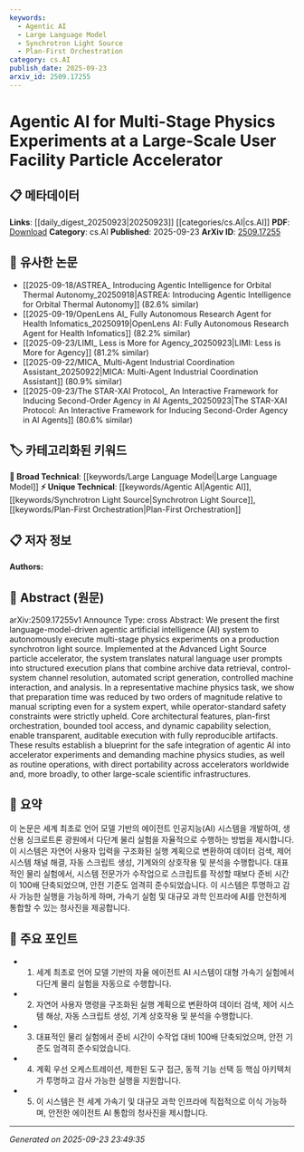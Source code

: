 ```yaml
---
keywords:
  - Agentic AI
  - Large Language Model
  - Synchrotron Light Source
  - Plan-First Orchestration
category: cs.AI
publish_date: 2025-09-23
arxiv_id: 2509.17255
---
```


<!-- KEYWORD_LINKING_METADATA:
{
  "processed_timestamp": "2025-09-23T23:49:35.418027",
  "vocabulary_version": "1.0",
  "selected_keywords": [
    "Agentic AI",
    "Large Language Model",
    "Synchrotron Light Source",
    "Plan-First Orchestration"
  ],
  "rejected_keywords": [],
  "similarity_scores": {
    "Agentic AI": 0.78,
    "Large Language Model": 0.82,
    "Synchrotron Light Source": 0.75,
    "Plan-First Orchestration": 0.7
  },
  "extraction_method": "AI_prompt_based",
  "budget_applied": true,
  "candidates_json": {
    "candidates": [
      {
        "surface": "agentic artificial intelligence",
        "canonical": "Agentic AI",
        "aliases": [
          "agentic AI",
          "autonomous AI"
        ],
        "category": "unique_technical",
        "rationale": "Agentic AI represents a novel approach to autonomous decision-making in AI systems, which is crucial for linking to new developments in AI-driven experiments.",
        "novelty_score": 0.85,
        "connectivity_score": 0.65,
        "specificity_score": 0.8,
        "link_intent_score": 0.78
      },
      {
        "surface": "language-model-driven",
        "canonical": "Large Language Model",
        "aliases": [
          "language model",
          "LLM"
        ],
        "category": "broad_technical",
        "rationale": "Large Language Models are central to the system's ability to interpret and execute user prompts, linking to broader AI and NLP research.",
        "novelty_score": 0.4,
        "connectivity_score": 0.9,
        "specificity_score": 0.7,
        "link_intent_score": 0.82
      },
      {
        "surface": "synchrotron light source",
        "canonical": "Synchrotron Light Source",
        "aliases": [
          "synchrotron",
          "light source"
        ],
        "category": "unique_technical",
        "rationale": "The synchrotron light source is a specific experimental setup that connects to research on particle accelerators and related technologies.",
        "novelty_score": 0.7,
        "connectivity_score": 0.6,
        "specificity_score": 0.85,
        "link_intent_score": 0.75
      },
      {
        "surface": "plan-first orchestration",
        "canonical": "Plan-First Orchestration",
        "aliases": [
          "orchestration",
          "execution planning"
        ],
        "category": "unique_technical",
        "rationale": "This concept is key to understanding the system's architecture and its impact on AI-driven experimental processes.",
        "novelty_score": 0.75,
        "connectivity_score": 0.55,
        "specificity_score": 0.8,
        "link_intent_score": 0.7
      }
    ],
    "ban_list_suggestions": [
      "multi-stage physics experiments",
      "production synchrotron",
      "control-system channel resolution"
    ]
  },
  "decisions": [
    {
      "candidate_surface": "agentic artificial intelligence",
      "resolved_canonical": "Agentic AI",
      "decision": "linked",
      "scores": {
        "novelty": 0.85,
        "connectivity": 0.65,
        "specificity": 0.8,
        "link_intent": 0.78
      }
    },
    {
      "candidate_surface": "language-model-driven",
      "resolved_canonical": "Large Language Model",
      "decision": "linked",
      "scores": {
        "novelty": 0.4,
        "connectivity": 0.9,
        "specificity": 0.7,
        "link_intent": 0.82
      }
    },
    {
      "candidate_surface": "synchrotron light source",
      "resolved_canonical": "Synchrotron Light Source",
      "decision": "linked",
      "scores": {
        "novelty": 0.7,
        "connectivity": 0.6,
        "specificity": 0.85,
        "link_intent": 0.75
      }
    },
    {
      "candidate_surface": "plan-first orchestration",
      "resolved_canonical": "Plan-First Orchestration",
      "decision": "linked",
      "scores": {
        "novelty": 0.75,
        "connectivity": 0.55,
        "specificity": 0.8,
        "link_intent": 0.7
      }
    }
  ]
}
-->

# Agentic AI for Multi-Stage Physics Experiments at a Large-Scale User Facility Particle Accelerator

## 📋 메타데이터

**Links**: [[daily_digest_20250923|20250923]] [[categories/cs.AI|cs.AI]]
**PDF**: [Download](https://arxiv.org/pdf/2509.17255.pdf)
**Category**: cs.AI
**Published**: 2025-09-23
**ArXiv ID**: [2509.17255](https://arxiv.org/abs/2509.17255)

## 🔗 유사한 논문
- [[2025-09-18/ASTREA_ Introducing Agentic Intelligence for Orbital Thermal Autonomy_20250918|ASTREA: Introducing Agentic Intelligence for Orbital Thermal Autonomy]] (82.6% similar)
- [[2025-09-19/OpenLens AI_ Fully Autonomous Research Agent for Health Infomatics_20250919|OpenLens AI: Fully Autonomous Research Agent for Health Infomatics]] (82.2% similar)
- [[2025-09-23/LIMI_ Less is More for Agency_20250923|LIMI: Less is More for Agency]] (81.2% similar)
- [[2025-09-22/MICA_ Multi-Agent Industrial Coordination Assistant_20250922|MICA: Multi-Agent Industrial Coordination Assistant]] (80.9% similar)
- [[2025-09-23/The STAR-XAI Protocol_ An Interactive Framework for Inducing Second-Order Agency in AI Agents_20250923|The STAR-XAI Protocol: An Interactive Framework for Inducing Second-Order Agency in AI Agents]] (80.6% similar)

## 🏷️ 카테고리화된 키워드
**🧠 Broad Technical**: [[keywords/Large Language Model|Large Language Model]]
**⚡ Unique Technical**: [[keywords/Agentic AI|Agentic AI]], [[keywords/Synchrotron Light Source|Synchrotron Light Source]], [[keywords/Plan-First Orchestration|Plan-First Orchestration]]

## 📋 저자 정보

**Authors:** 

## 📄 Abstract (원문)

arXiv:2509.17255v1 Announce Type: cross 
Abstract: We present the first language-model-driven agentic artificial intelligence (AI) system to autonomously execute multi-stage physics experiments on a production synchrotron light source. Implemented at the Advanced Light Source particle accelerator, the system translates natural language user prompts into structured execution plans that combine archive data retrieval, control-system channel resolution, automated script generation, controlled machine interaction, and analysis. In a representative machine physics task, we show that preparation time was reduced by two orders of magnitude relative to manual scripting even for a system expert, while operator-standard safety constraints were strictly upheld. Core architectural features, plan-first orchestration, bounded tool access, and dynamic capability selection, enable transparent, auditable execution with fully reproducible artifacts. These results establish a blueprint for the safe integration of agentic AI into accelerator experiments and demanding machine physics studies, as well as routine operations, with direct portability across accelerators worldwide and, more broadly, to other large-scale scientific infrastructures.

## 📝 요약

이 논문은 세계 최초로 언어 모델 기반의 에이전트 인공지능(AI) 시스템을 개발하여, 생산용 싱크로트론 광원에서 다단계 물리 실험을 자율적으로 수행하는 방법을 제시합니다. 이 시스템은 자연어 사용자 입력을 구조화된 실행 계획으로 변환하여 데이터 검색, 제어 시스템 채널 해결, 자동 스크립트 생성, 기계와의 상호작용 및 분석을 수행합니다. 대표적인 물리 실험에서, 시스템 전문가가 수작업으로 스크립트를 작성할 때보다 준비 시간이 100배 단축되었으며, 안전 기준도 엄격히 준수되었습니다. 이 시스템은 투명하고 감사 가능한 실행을 가능하게 하며, 가속기 실험 및 대규모 과학 인프라에 AI를 안전하게 통합할 수 있는 청사진을 제공합니다.

## 🎯 주요 포인트

- 1. 세계 최초로 언어 모델 기반의 자율 에이전트 AI 시스템이 대형 가속기 실험에서 다단계 물리 실험을 자동으로 수행합니다.
- 2. 자연어 사용자 명령을 구조화된 실행 계획으로 변환하여 데이터 검색, 제어 시스템 해상, 자동 스크립트 생성, 기계 상호작용 및 분석을 수행합니다.
- 3. 대표적인 물리 실험에서 준비 시간이 수작업 대비 100배 단축되었으며, 안전 기준도 엄격히 준수되었습니다.
- 4. 계획 우선 오케스트레이션, 제한된 도구 접근, 동적 기능 선택 등 핵심 아키텍처가 투명하고 감사 가능한 실행을 지원합니다.
- 5. 이 시스템은 전 세계 가속기 및 대규모 과학 인프라에 직접적으로 이식 가능하며, 안전한 에이전트 AI 통합의 청사진을 제시합니다.


---

*Generated on 2025-09-23 23:49:35*